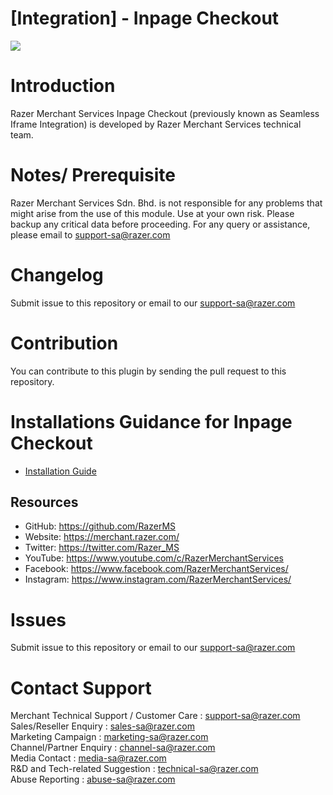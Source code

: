 # [Integration] - Inpage Checkout
<img src="https://user-images.githubusercontent.com/38641542/157055925-88fee4a3-1896-4656-beec-fde9a0d25e03.jpg">


# Introduction

Razer Merchant Services Inpage Checkout (previously known as Seamless Iframe Integration) is developed by Razer Merchant Services technical team.

# Notes/ Prerequisite

Razer Merchant Services Sdn. Bhd. is not responsible for any problems that might arise from the use of this module.
Use at your own risk. Please backup any critical data before proceeding. For any query or
assistance, please email to support-sa@razer.com

# Changelog

Submit issue to this repository or email to our support-sa@razer.com


# Contribution

You can contribute to this plugin by sending the pull request to this repository.

# Installations Guidance for Inpage Checkout

- [Installation Guide](https://github.com/RazerMS/Integration-RazerMS_Inpage_Checkout/wiki/RazerMS-Inpage-Checkout-Guide-v2.0)

## Resources

- GitHub:     https://github.com/RazerMS
- Website:    https://merchant.razer.com/
- Twitter:    https://twitter.com/Razer_MS
- YouTube:    https://www.youtube.com/c/RazerMerchantServices
- Facebook:   https://www.facebook.com/RazerMerchantServices/
- Instagram:  https://www.instagram.com/RazerMerchantServices/


# Issues

Submit issue to this repository or email to our support-sa@razer.com


# Contact Support

Merchant Technical Support / Customer Care : support-sa@razer.com <br>
Sales/Reseller Enquiry : sales-sa@razer.com <br>
Marketing Campaign : marketing-sa@razer.com <br>
Channel/Partner Enquiry : channel-sa@razer.com <br>
Media Contact : media-sa@razer.com <br>
R&D and Tech-related Suggestion : technical-sa@razer.com <br>
Abuse Reporting : abuse-sa@razer.com
